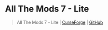 # All The Mods 7 - Lite

> All The Mods 7 - Lite | [CurseForge](https://legacy.curseforge.com/minecraft/modpacks/all-the-mods-7-lite-spark) | [GitHub](https://github.com/AllTheMods/7lite)